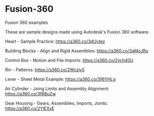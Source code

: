 # Fusion-360
Fusion 360 examples

These are sample designs made using Autodesk's Fusion 360 software.

Heart - Sample Practice:
https://a360.co/3dUytez

Building Blocks - Align and Rigid Assemblies:
https://a360.co/3aMoJRu

Control Box - Motion and File Imports:
https://a360.co/2ych40U

Rin - Patterns:
https://a360.co/2Wczjv5

Lever - Sheet Metal Example:
https://a360.co/3f6YHLg

Air Cylinder - Joing Limits and Assembly Alignment:
https://a360.co/3f8BuZw

Gear Housing - Gears, Assemblies, Imports, Joints:
https://a360.co/2YlEXxE
